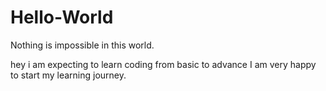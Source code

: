 # Hello-World
Nothing is impossible in this world.

hey i am expecting to learn coding from basic to advance
I am very happy to start my learning journey.

